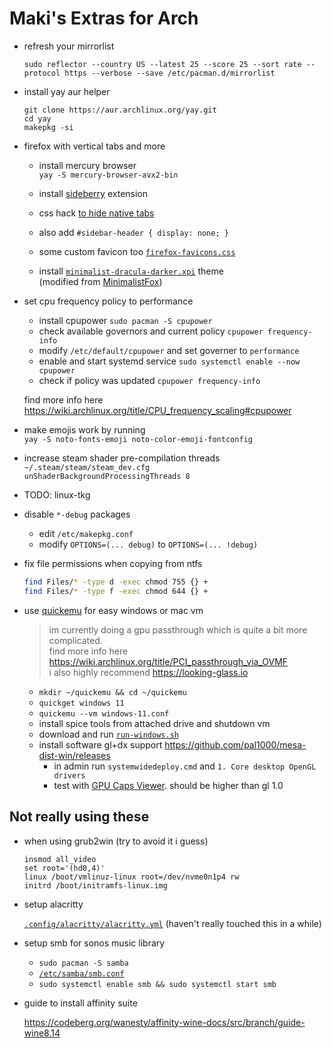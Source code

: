 # Maki's Extras for Arch

-   refresh your mirrorlist

    `sudo reflector --country US --latest 25 --score 25 --sort rate --protocol https --verbose --save /etc/pacman.d/mirrorlist`

-   install yay aur helper

    ```
    git clone https://aur.archlinux.org/yay.git
    cd yay
    makepkg -si
    ```

-   firefox with vertical tabs and more

    -   install mercury browser<br />
        `yay -S mercury-browser-avx2-bin`
    -   install [sideberry](https://addons.mozilla.org/en-US/firefox/addon/sidebery/) extension
    -   css hack [to hide native tabs](<https://github.com/mbnuqw/sidebery/wiki/Firefox-Styles-Snippets-(via-userChrome.css)#completely-hide-native-tabs-strip>)
    -   also add `#sidebar-header { display: none; }`
    -   some custom favicon too [`firefox-favicons.css`](https://github.com/makidoll/dots/blob/main/other/firefox-favicons.css)

    -   install [`minimalist-dracula-darker.xpi`](https://github.com/makidoll/dots/blob/main/other/minimalist-dracula-darker.xpi) theme<br />
        (modified from [MinimalistFox](https://github.com/canbeardig/MinimalistFox))

-   set cpu frequency policy to performance

    -   install cpupower `sudo pacman -S cpupower`
    -   check available governors and current policy `cpupower frequency-info`
    -   modify `/etc/default/cpupower` and set governer to `performance`
    -   enable and start systemd service `sudo systemctl enable --now cpupower`
    -   check if policy was updated `cpupower frequency-info`

    find more info here https://wiki.archlinux.org/title/CPU_frequency_scaling#cpupower

-   make emojis work by running<br />
    `yay -S noto-fonts-emoji noto-color-emoji-fontconfig`

-   increase steam shader pre-compilation threads<br />
    `~/.steam/steam/steam_dev.cfg`<br />
    `unShaderBackgroundProcessingThreads 8`

-   TODO: linux-tkg

-   disable `*-debug` packages

    -   edit `/etc/makepkg.conf`
    -   modify `OPTIONS=(... debug)` to `OPTIONS=(... !debug)`

-   fix file permissions when copying from ntfs

    ```bash
    find Files/* -type d -exec chmod 755 {} +
    find Files/* -type f -exec chmod 644 {} +
    ```

-   use [quickemu](https://aur.archlinux.org/packages/quickemu) for easy windows or mac vm

    > im currently doing a gpu passthrough which is quite a bit more complicated.<br>
    > find more info here https://wiki.archlinux.org/title/PCI_passthrough_via_OVMF<br>
    > i also highly recommend https://looking-glass.io

    -   `mkdir ~/quickemu && cd ~/quickemu`
    -   `quickget windows 11`
    -   `quickemu --vm windows-11.conf`
    -   install spice tools from attached drive and shutdown vm
    -   download and run [`run-windows.sh`](https://github.com/makidoll/dots/blob/main/other/run-windows.sh)
    -   install software gl+dx support https://github.com/pal1000/mesa-dist-win/releases
        -   in admin run `systemwidedeploy.cmd` and `1. Core desktop OpenGL drivers`
        -   test with [GPU Caps Viewer](https://www.geeks3d.com/dlz/). should be higher than gl 1.0

## Not really using these

-   when using grub2win (try to avoid it i guess)

    ```
    insmod all_video
    set root='(hd0,4)'
    linux /boot/vmlinuz-linux root=/dev/nvme0n1p4 rw
    initrd /boot/initramfs-linux.img
    ```

-   setup alacritty

    [`.config/alacritty/alacritty.yml`](https://raw.githubusercontent.com/makidoll/dots/main/.config/alacritty/alacritty.yml) (haven't really touched this in a while)

-   setup smb for sonos music library

    -   `sudo pacman -S samba`
    -   [`/etc/samba/smb.conf`](https://raw.githubusercontent.com/makidoll/dots/main/etc/samba/smb.conf)
    -   `sudo systemctl enable smb && sudo systemctl start smb`

-   guide to install affinity suite

    https://codeberg.org/wanesty/affinity-wine-docs/src/branch/guide-wine8.14
